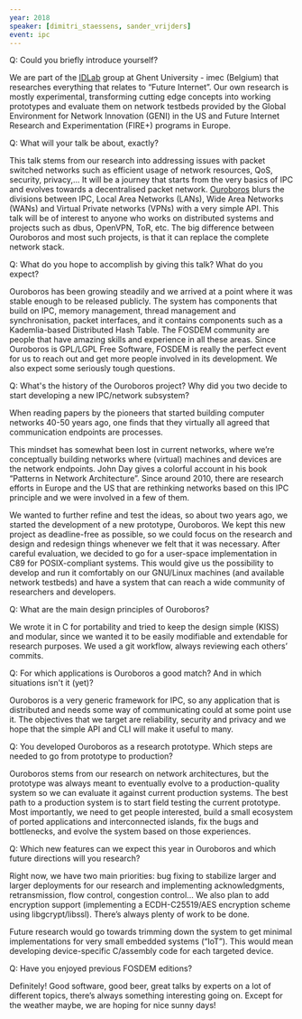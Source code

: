 ```yaml
---
year: 2018
speaker: [dimitri_staessens, sander_vrijders] 
event: ipc 
---
```


Q: Could you briefly introduce yourself?

We are part of the [IDLab](https://www.ugent.be/ea/idlab/en) group at Ghent University - imec (Belgium) that researches everything that relates to “Future Internet”. Our own research is mostly experimental, transforming cutting edge concepts into working prototypes and evaluate them on network testbeds provided by the Global Environment for Network Innovation (GENI) in the US and Future Internet Research and Experimentation (FIRE+) programs in Europe.

Q: What will your talk be about, exactly?

This talk stems from our research into addressing issues with packet switched networks such as efficient usage of network resources, QoS, security, privacy,... It will be a journey that starts from the very basics of IPC and evolves towards a decentralised packet network. [Ouroboros](https://ouroboros.ilabt.imec.be/index.html) blurs the divisions between IPC, Local Area Networks (LANs), Wide Area Networks (WANs) and Virtual Private networks (VPNs) with a very simple API. This talk will be of interest to anyone who works on distributed systems and projects such as dbus, OpenVPN, ToR, etc. The big difference between Ouroboros and most such projects, is that it can replace the complete network stack.

Q: What do you hope to accomplish by giving this talk? What do you expect?

Ouroboros has been growing steadily and we arrived at a point where it was stable enough to be released publicly. The system has components that build on IPC, memory management, thread management and synchronisation, packet interfaces, and it contains components such as a Kademlia-based Distributed Hash Table. The FOSDEM community are people that have amazing skills and experience in all these areas. Since Ouroboros is GPL/LGPL Free Software, FOSDEM is really the perfect event for us to reach out and get more people involved in its development. We also expect some seriously tough questions.

Q: What's the history of the Ouroboros project? Why did you two decide to start developing a new IPC/network subsystem?

When reading papers by the pioneers that started building computer networks 40-50 years ago, one finds that they virtually all agreed that communication endpoints are processes.

This mindset has somewhat been lost in current networks, where we’re conceptually building networks where (virtual) machines and devices are the network endpoints. John Day gives a colorful account in his book “Patterns in Network Architecture”. Since around 2010, there are research efforts in Europe and the US that are rethinking networks based on this IPC principle and we were involved in a few of them. 

We wanted to further refine and test the ideas, so about two years ago, we started the development of a new prototype, Ouroboros. We kept this new project as deadline-free as possible, so we could focus on the research and design and redesign things whenever we felt that it was necessary. After careful evaluation, we decided to go for a user-space implementation in C89 for POSIX-compliant systems. This would give us the possibility to develop and run it comfortably on our GNU/Linux machines (and available network testbeds) and have a system that can reach a wide community of researchers and developers. 

Q: What are the main design principles of Ouroboros?

We wrote it in C for portability and tried to keep the design simple (KISS) and modular, since we wanted it to be easily modifiable and extendable for research purposes. We used a git workflow, always reviewing each others’ commits.

Q: For which applications is Ouroboros a good match? And in which situations isn't it (yet)?

Ouroboros is a very generic framework for IPC, so any application that is distributed and needs some way of communicating could at some point use it. The objectives that we target are reliability, security and privacy and we hope that the simple API and CLI will make it useful to many. 

Q: You developed Ouroboros as a research prototype. Which steps are needed to go from prototype to production?

Ouroboros stems from our research on network architectures, but the prototype was always meant to eventually evolve to a production-quality system so we can evaluate it against current production systems. The best path to a production system is to start field testing the current prototype. Most importantly, we need to get people interested, build a small ecosystem of ported applications and interconnected islands, fix the bugs and bottlenecks, and evolve the system based on those experiences.

Q: Which new features can we expect this year in Ouroboros and which future directions will you research?

Right now, we have two main priorities: bug fixing to stabilize larger and larger deployments for our research and implementing acknowledgments, retransmission, flow control, congestion control... We also plan to add encryption support (implementing a ECDH-C25519/AES encryption scheme using libgcrypt/libssl). There’s always plenty of work to be done.

Future research would go towards trimming down the system to get minimal implementations for very small embedded systems (“IoT”). This would mean developing device-specific C/assembly code for each targeted device.

Q: Have you enjoyed previous FOSDEM editions?

Definitely! Good software, good beer, great talks by experts on a lot of different topics, there’s always something interesting going on. Except for the weather maybe, we are hoping for nice sunny days!

